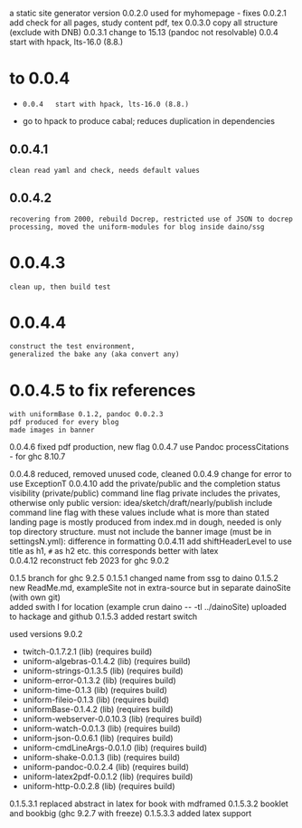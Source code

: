 a static site generator
    version 0.0.2.0  used for myhomepage  - fixes
    0.0.2.1 add check for all pages, study content pdf, tex
    0.0.3.0 copy all structure (exclude with DNB)
    0.0.3.1 change to 15.13 (pandoc not resolvable)
    0.0.4   start with hpack, lts-16.0 (8.8.)
 
# to 0.0.4 
-     0.0.4   start with hpack, lts-16.0 (8.8.)
- go to hpack to produce cabal; reduces duplication in dependencies 
## 0.0.4.1
    clean read yaml and check, needs default values
## 0.0.4.2 
    recovering from 2000, rebuild Docrep, restricted use of JSON to docrep processing, moved the uniform-modules for blog inside daino/ssg
# 0.0.4.3 
    clean up, then build test 
# 0.0.4.4
    construct the test environment, 
    generalized the bake any (aka convert any)  
# 0.0.4.5 to fix references 
    with uniformBase 0.1.2, pandoc 0.0.2.3
    pdf produced for every blog 
    made images in banner
  0.0.4.6  fixed pdf production, new flag 
  0.0.4.7  use Pandoc processCitations - for ghc 8.10.7

  0.0.4.8  reduced, removed unused code, cleaned
  0.0.4.9  change for error to use ExceptionT
  0.0.4.10  add the private/public and the completion status
                visibility (private/public) command line flag private includes the privates, otherwise only public 
                version: idea/sketch/draft/nearly/publish
                        include command line flag with these values
                        include what is more than stated 
                landing page is mostly produced from index.md in dough, needed is only top directory structure.
                        must not include the banner image (must be in settingsN.yml): difference in formatting
    0.0.4.11 add shiftHeaderLevel to use title as h1, `#` as h2 etc. this corresponds better with latex                        
    0.0.4.12 reconstruct feb 2023 for ghc 9.0.2

0.1.5 branch for ghc 9.2.5
0.1.5.1 changed name from ssg to daino
0.1.5.2 new ReadMe.md, exampleSite not in extra-source but 
    in separate dainoSite (with own git)   
    added swith l for location (example crun daino -- -tl ../dainoSite)
    uploaded to hackage and github
0.1.5.3 added restart switch

used versions 9.0.2
- twitch-0.1.7.2.1 (lib) (requires build)
 - uniform-algebras-0.1.4.2 (lib) (requires build)
 - uniform-strings-0.1.3.5 (lib) (requires build)
 - uniform-error-0.1.3.2 (lib) (requires build)
 - uniform-time-0.1.3 (lib) (requires build)
 - uniform-fileio-0.1.3 (lib) (requires build)
 - uniformBase-0.1.4.2 (lib) (requires build)
 - uniform-webserver-0.0.10.3 (lib) (requires build)
 - uniform-watch-0.0.1.3 (lib) (requires build)
 - uniform-json-0.0.6.1 (lib) (requires build)
 - uniform-cmdLineArgs-0.0.1.0 (lib) (requires build)
 - uniform-shake-0.0.1.3 (lib) (requires build)
 - uniform-pandoc-0.0.2.4 (lib) (requires build)
 - uniform-latex2pdf-0.0.1.2 (lib) (requires build)
 - uniform-http-0.0.2.8 (lib) (requires build)

0.1.5.3.1
    replaced abstract in latex for book with mdframed 
0.1.5.3.2  booklet and bookbig (ghc 9.2.7 with freeze)
0.1.5.3.3  added latex support 